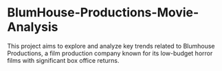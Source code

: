 # BlumHouse-Productions-Movie-Analysis
This project aims to explore and analyze key trends related to Blumhouse Productions, a film production company known for its low-budget horror films with significant box office returns.
